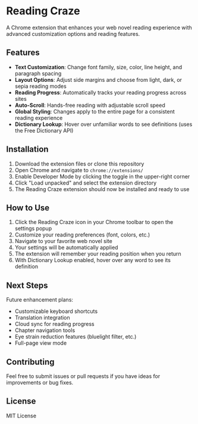 # Reading Craze

A Chrome extension that enhances your web novel reading experience with advanced customization options and reading features.

## Features

- **Text Customization**: Change font family, size, color, line height, and paragraph spacing
- **Layout Options**: Adjust side margins and choose from light, dark, or sepia reading modes
- **Reading Progress**: Automatically tracks your reading progress across sites
- **Auto-Scroll**: Hands-free reading with adjustable scroll speed
- **Global Styling**: Changes apply to the entire page for a consistent reading experience
- **Dictionary Lookup**: Hover over unfamiliar words to see definitions (uses the Free Dictionary API)

## Installation

1. Download the extension files or clone this repository
2. Open Chrome and navigate to `chrome://extensions/`
3. Enable Developer Mode by clicking the toggle in the upper-right corner
4. Click "Load unpacked" and select the extension directory
5. The Reading Craze extension should now be installed and ready to use

## How to Use

1. Click the Reading Craze icon in your Chrome toolbar to open the settings popup
2. Customize your reading preferences (font, colors, etc.)
3. Navigate to your favorite web novel site
4. Your settings will be automatically applied
5. The extension will remember your reading position when you return
6. With Dictionary Lookup enabled, hover over any word to see its definition

## Next Steps

Future enhancement plans:

- Customizable keyboard shortcuts
- Translation integration
- Cloud sync for reading progress
- Chapter navigation tools
- Eye strain reduction features (bluelight filter, etc.)
- Full-page view mode

## Contributing

Feel free to submit issues or pull requests if you have ideas for improvements or bug fixes.

## License

MIT License
